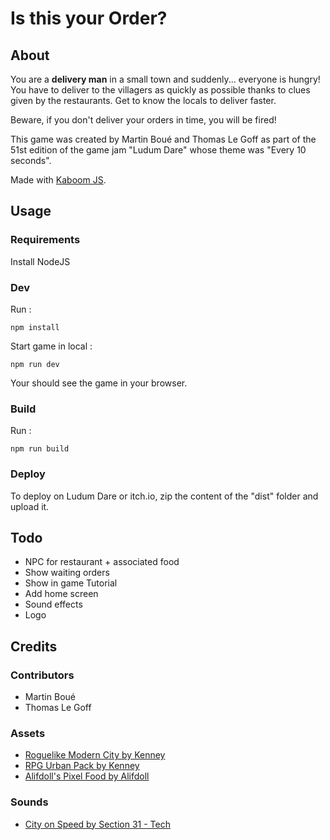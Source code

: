# Is this your Order?
## About
You are a **delivery man** in a small town and suddenly... everyone is hungry!
You have to deliver to the villagers as quickly as possible thanks to clues 
given by the restaurants. Get to know the locals to deliver faster. 

Beware, if you don't deliver your orders in time, you will be fired!

This game was created by Martin Boué and Thomas Le Goff as part of the 51st
edition of the game jam "Ludum Dare" whose theme was "Every 10 seconds".

Made with [Kaboom JS](https://kaboomjs.com/).

## Usage
### Requirements
Install NodeJS

### Dev
Run :
```
npm install
```

Start game in local :
```
npm run dev
```

Your should see the game in your browser.

### Build
Run :
```
npm run build
```

### Deploy
To deploy on Ludum Dare or itch.io, zip the content of the "dist" folder and upload it.

## Todo
  - NPC for restaurant + associated food
  - Show waiting orders
  - Show in game Tutorial
  - Add home screen
  - Sound effects
  - Logo

## Credits
### Contributors
- Martin Boué
- Thomas Le Goff

### Assets
- [Roguelike Modern City by Kenney](https://kenney.nl/assets/roguelike-modern-city)
- [RPG Urban Pack by Kenney](https://kenney.nl/assets/rpg-urban-pack)
- [Alifdoll's Pixel Food by Alifdoll](https://alifdoll.itch.io/pixel-food-asset)

### Sounds
- [City on Speed by Section 31 - Tech](https://opengameart.org/art-search?keys=city+speed)